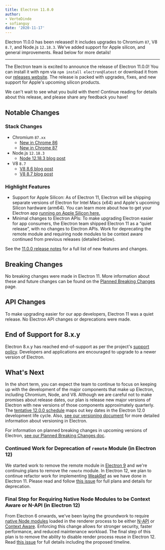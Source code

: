 ```yaml
---
title: Electron 11.0.0
author:
- VerteDinde
- sofianguy
date: '2020-11-17'
---
```


Electron 11.0.0 has been released! It includes upgrades to Chromium `87`, V8 `8.7`, and Node.js `12.18.3`. We've added support for Apple silicon, and general improvements. Read below for more details!

---

The Electron team is excited to announce the release of Electron 11.0.0! You can install it with npm via `npm install electron@latest` or download it from our [releases website](https://electronjs.org/releases/stable). The release is packed with upgrades, fixes, and new support for Apple's upcoming silicon products. 

We can't wait to see what you build with them! Continue reading for details about this release, and please share any feedback you have!

## Notable Changes

### Stack Changes

* Chromium `87.xx`
    * [New in Chrome 86](https://developers.google.com/web/updates/2020/10/nic86)
    * [New in Chrome 87]()
* Node.js `12.18.3`
    * [Node 12.18.3 blog post](https://nodejs.org/en/blog/release/v12.18.3/)
* V8 `8.7`
    * [V8 8.6 blog post](https://v8.dev/blog/v8-release-86)
    * [V8 8.7 blog post](https://v8.dev/blog/v8-release-87)

### Highlight Features

* Support for Apple Silicon: As of Electron 11, Electron will be shipping separate versions of Electron for Intel Macs (x64) and Apple's upcoming Silicon hardware (arm64). You can learn more about how to get your Electron app [running on Apple Silicon here.](https://www.electronjs.org/blog/apple-silicon)
* Minimal changes to Electron APIs: To make upgrading Electron easier for app consumers, the Electron team shipped Electron 11 as a “quiet release”, with no changes to Electron APIs. Work for deprecating the remote module and requiring node modules to be context aware continued from previous releases (detailed below).

See the [11.0.0 release notes](https://github.com/electron/electron/releases/tag/v11.0.0) for a full list of new features and changes.

## Breaking Changes

No breaking changes were made in Electron 11. More information about these and future changes can be found on the [Planned Breaking Changes](https://github.com/electron/electron/blob/master/docs/breaking-changes.md) page.

## API Changes

To make upgrading easier for our app developers, Electron 11 was a quiet release. No Electron API changes or deprecations were made.

## End of Support for 8.x.y

Electron 8.x.y has reached end-of-support as per the project's [support policy](https://electronjs.org/docs/tutorial/support#supported-versions). Developers and applications are encouraged to upgrade to a newer version of Electron.

## What's Next

In the short term, you can expect the team to continue to focus on keeping up with the development of the major components that make up Electron, including Chromium, Node, and V8. Although we are careful not to make promises about release dates, our plan is release new major versions of Electron with new versions of those components approximately quarterly. The [tentative 12.0.0 schedule](https://electronjs.org/docs/tutorial/electron-timelines) maps out key dates in the Electron 12.0 development life cycle. Also, [see our versioning document](https://electronjs.org/docs/tutorial/electron-versioning) for more detailed information about versioning in Electron.

For information on planned breaking changes in upcoming versions of Electron, [see our Planned Breaking Changes doc](https://github.com/electron/electron/blob/master/docs/breaking-changes.md).

### Continued Work for Deprecation of `remote` Module (in Electron 12)
We started work to remove the remote module in [Electron 9](https://www.electronjs.org/blog/electron-9-0) and we're continuing plans to remove the `remote` module. In Electron 12, we plan to continue refactor work for implementing [WeakRef](https://v8.dev/features/weak-references) as we have done in Electron 11. Please read and follow [this issue](https://github.com/electron/electron/issues/21408) for full plans and details for deprecation.

### Final Step for Requiring Native Node Modules to be Context Aware or N-API (in Electron 12)
From Electron 6 onwards, we've been laying the groundwork to require [native Node modules](https://nodejs.org/api/addons.html) loaded in the renderer process to be either [N-API](https://nodejs.org/api/n-api.html) or [Context Aware](https://nodejs.org/api/addons.html#addons_context_aware_addons). Enforcing this change allows for stronger security, faster performance, and reduced maintenance workload. The final step of this plan is to remove the ability to disable render process reuse in Electron 12. Read [this issue](https://github.com/electron/electron/issues/18397) for full details including the proposed timeline.
